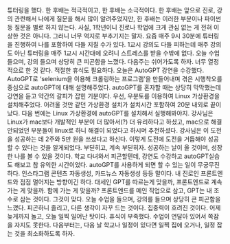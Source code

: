 튜터링을 했다. 한 후배는 적극적이고, 한 후배는 소극적이다. 한 후배는 앞으로 진로, 강의 관련해서 나에게 질문을 해서 많이 알려주었지만, 한 후배는 이러한 부분이나 파이썬 등 질문을 별로 하지 않는다. 사실, 1학년이니 진로나 학업에 크게 관심 없는 게 전혀 이상한 것은 아니다. 그러니 너무 억지로 부추기지는 말자. 요즘 매주 9시 30분에 튜터링을 진행하여 나를 포함하여 다들 지칠 수가 있다. 1교시 강의도 다들 피하는데 매주 강의도 아닌 튜터링을 매주 1교시 시간대에 오려니 스트레스를 받을 수밖에 없다. 오늘 수업 들으며, 강의 들으며 상당히 큰 피곤함을 느꼈다. 다음주는 쉬어가도록 하자. 너무 열정적으로 한 것 같다. 적절한 휴식도 필요하다.
오늘은 AutoGPT 강연을 수강했다. AutoGPT로 ‘selenium을 이용해 크롤링하는 프로그램’을 만들어내며 겪은 시행착오를 중심으로 autoGPT에 대해 설명해주었다. autoGPT를 혼자할 때는 상당히 막막했는데 강연을 듣고 약간의 갈피가 잡힌 기분이다. 우선, 우분토를 이용하여 Linux 가상환경을 설치해주었다. 어려울 것만 같던 가상환경 설치가 설치시간 포함하여 20분 내외로 끝이 났다. 다음 번에는 Linux 가상환경에 autoGPT를 설치해서 실행해봐야지. 강사님은 Linux가 mac보다 개발적인 부분이 더 많아서(?) 더 유리하다고 하셨고, mac으로 해결안되었던 부분들이 linux로 하니 해결이 되었다고 하시며 추천하셨다. 강사님은 이 도전을 성공하는 데 2주와 5만 원을 쓰셨다고 하신다. 이렇게 도전에 도전을 거듭해야 성공할 수 있다는 것을 알게되었다. 부딛히고, 계속 부딛히자. 성공하는 날이 올 것이며, 성장한 나를 볼 수 있을 것이다.
학교 다녀와서 피곤할텐데, 강연도 수강하고 autoGPT실습도 해보고 참 유익한 시간이었다. autoGPT를 사용하게 되면 할 수 있는 일이 무궁무진하다. 인스타그램 콘텐츠 자동생성, 카드뉴스 자동생성 등등 말이다. 내 진로인 프론트엔드와 점점 멀어지는 방향이긴 하다. 대세인 GPT를 따르는게 맞을까, 프론트엔드로 계속 가는 게 맞을까. 함께 가는 게 맞을까? 프론트엔드를 메인 직업으로 삼고, GPT는 내 조수로 삼는 것이다. 그것이 맞다.
오늘 수업을 들으며, 강의를 들으며 상당히 큰 피곤함을 느꼈다. 피곤하니 졸리고, 다른 생각이 자꾸 드는 것이다. 집중력이 흐려진 것이다. 어제 늦게까지 놀고, 오늘 일찍 일어난 탓이다. 휴식이 부족했다. 수업이 연달아 있어서 쪽잠을 자지도 못한다. 다음부터는, 다음 날 학교나 일정이 있다면 일찍 집에 오거나, 일정 잡는 것을 최소화하도록 하자.
